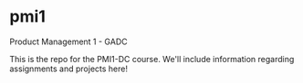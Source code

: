 # pmi1
Product Management 1 - GADC

This is the repo for the PMI1-DC course. We'll include information regarding assignments and projects here!

